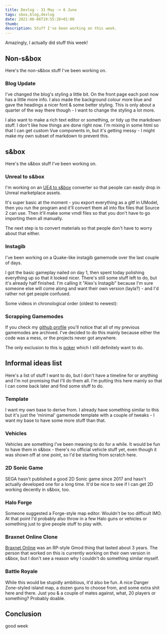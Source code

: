 ```yaml
---
title: Devlog - 31 May -> 6 June
tags: sbox,blog,devlog 
date: 2021-06-06T19:55:26+01:00
thumb: 
description: Stuff I've been working on this week.
---
```


Amazingly, I actually did stuff this week!

<!--more-->

## Non-s&box

Here's the non-s&box stuff I've been working on.

### Blog Update

I've changed the blog's styling a little bit. On the front page each post now has a little more info.
I also made the background colour more blue and gave the headings a nicer font & some better styling.
This is only about a quarter of the way there though - I want to change the styling a lot more.

I also want to make a rich text editor or something, or tidy up the markdown stuff. I don't like how things are done right
now. I'm mixing in some html so that I can get custom Vue components in, but it's getting messy - I might make my own subset
of markdown to prevent this.

## s&box

Here's the s&box stuff I've been working on.

### Unreal to s&box

I'm working on an [UE4 to s&box](https://github.com/xezno/unreal-to-sbox) converter so that people can easily drop in
Unreal marketplace assets.

It's super basic at the moment - you export everything as a gltf in UModel, then you run the program and it'll convert
them all into fbx files that Source 2 can use. Then it'll make some vmdl files so that you don't have to go importing them
all manually.

The next step is to convert materials so that people don't have to worry about that either.

### Instagib

I've been working on a Quake-like instagib gamemode over the last couple of days.

I got the basic gameplay nailed on day 1, then spent today polishing everything up so that it looked nicer.
There's still some stuff left to do, but it's already half finished.
I'm calling it "Alex's Instagib" because I'm sure someone else will come along and want their own version (layla?) - and I'd
rather not get people confused.

Some videos in chronological order (oldest to newest):

<EmbedVideo src="https://cdn.discordapp.com/attachments/834377561802801152/850816863663685675/deez.mp4"></EmbedVideo>

<EmbedVideo src="https://cdn.discordapp.com/attachments/834377561802801152/851135332560142386/arrows.mp4"></EmbedVideo>

### Scrapping Gamemodes

If you check my [github profile](https://github.com/xezno?tab=repositories&q=sbox&type=&language=&sort=) you'll notice that
all of my previous gamemodes are archived. I've decided to do this mainly because either the code was a mess, or the projects
never got anywhere.

The only exclusion to this is [poker](https://github.com/sbox-casino/sbox-poker) which I still definitely want to do.

## Informal ideas list

Here's a list of stuff I want to do, but I don't have a timeline for or anything and I'm not promising that I'll do them all.
I'm putting this here mainly so that I can come back later and find some stuff to do.

### Template

I want my own base to derive from. I already have something similar to this but it's just the 'minimal' gamemode template 
with a couple of tweaks - I want my base to have some more stuff than that.

### Vehicles

Vehicles are something I've been meaning to do for a while. It would be fun to have them in s&box - there's no official
vehicle stuff yet, even though it was shown off at one point, so I'd be starting from scratch here.

### 2D Sonic Game

SEGA hasn't published a good 2D Sonic game since 2017 and hasn't actually developed one for a long time. It'd be nice to see
if I can get 2D working decently in s&box, too.

### Halo Forge

Someone suggested a Forge-style map editor. Wouldn't be too difficult IMO. At that point I'd probably also throw in a few
Halo guns or vehicles or something just to give people stuff to play with.

### Braxnet Online Clone

[Braxnet Online](https://braxnet.online/) was an RP-style Gmod thing that lasted about 3 years. The person that worked on 
this is currently working on their own version in s&box, but I don't see a reason why I couldn't do something similar myself.

### Battle Royale

While this would be stupidly ambitious, it'd also be fun. A nice Danger Zone-styled island map, a dozen guns to choose from,
and some extra shit here and there. Just you & a couple of mates against, what, 20 players or something? Probably doable.

## Conclusion

good week